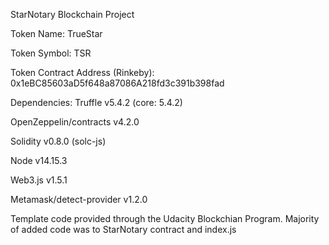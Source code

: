 StarNotary Blockchain Project

Token Name: TrueStar


Token Symbol: TSR


Token Contract Address (Rinkeby): 0x1eBC85603aD5f648a87086A218fd3c391b398fad


Dependencies:
Truffle v5.4.2 (core: 5.4.2)

OpenZeppelin/contracts v4.2.0

Solidity v0.8.0 (solc-js)

Node v14.15.3

Web3.js v1.5.1

Metamask/detect-provider v1.2.0



Template code provided through the Udacity Blockchian Program.
Majority of added code was to StarNotary contract and index.js
